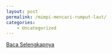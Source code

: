 ```yaml
---
layout: post
permalink: /mimpi-mencari-rumput-laut/
categories:
    - Uncategorized
---
```


[Baca Selengkapnya](/02)